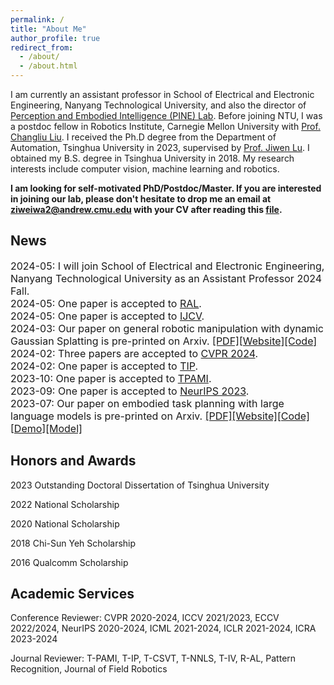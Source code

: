```yaml
---
permalink: /
title: "About Me"
author_profile: true
redirect_from: 
  - /about/
  - /about.html
---
```


I am currently an assistant professor in  School of Electrical and Electronic Engineering, Nanyang Technological University, and also the director of [Perception and Embodied Intelligence (PINE) Lab](https://pineatntu.hithub.io). Before joining NTU, I was a postdoc fellow in Robotics Institute, Carnegie Mellon University with [Prof. Changliu Liu](https://www.cs.cmu.edu/~cliu6/index.html). I received the Ph.D degree from the Department of Automation, Tsinghua University in 2023, supervised by [Prof. Jiwen Lu](http://ivg.au.tsinghua.edu.cn/Jiwen_Lu/). I obtained my B.S. degree in Tsinghua University in 2018. My research interests include computer vision, machine learning and robotics.

**I am looking for self-motivated PhD/Postdoc/Master. If you are interested in joining our lab, please don't hesitate to drop me an email at ziweiwa2@andrew.cmu.edu with your CV after reading this [file](https://pineatntu.hithub.io/joinus).**

News
------
<font size=3>2024-05: I will join School of Electrical and Electronic Engineering, Nanyang Technological University as an Assistant Professor 2024 Fall.</font><br>
<font size=3>2024-05: One paper is accepted to [RAL](https://ieeexplore.ieee.org/xpl/RecentIssue.jsp?punumber=7083369).</font><br>
<font size=3>2024-05: One paper is accepted to [IJCV](https://link.springer.com/journal/11263).</font><br>
<font size=3>2024-03: Our paper on general robotic manipulation with dynamic Gaussian Splatting is pre-printed on Arxiv. [[PDF]](https://arxiv.org/abs/2403.08321)[[Website]](https://guanxinglu.github.io/ManiGaussian/)[[Code]](https://github.com/GuanxingLu/ManiGaussian)</font><br>
<font size=3>2024-02: Three papers are accepted to [CVPR 2024](https://cvpr.thecvf.com).</font><br>
<font size=3>2024-02: One paper is accepted to [TIP](https://ieeexplore.ieee.org/xpl/RecentIssue.jsp?punumber=83).</font><br>
<font size=3>2023-10: One paper is accepted to [TPAMI](https://ieeexplore.ieee.org/xpl/RecentIssue.jsp?punumber=34).</font><br>
<font size=3>2023-09: One paper is accepted to [NeurIPS 2023](https://neurips.cc/Conferences/2023).</font><br>
<font size=3>2023-07: Our paper on embodied task planning with large language models is pre-printed on Arxiv. [[PDF]](https://arxiv.org/abs/2307.01848)[[Website]](https://gary3410.github.io/TaPA/)[[Code]](https://github.com/Gary3410/TaPA)[[Demo]](https://huggingface.co/spaces/xuxw98/TAPA)[[Model]](https://huggingface.co/Gary3410/pretrain_lit_llama)</font>

Honors and Awards
------
2023 Outstanding Doctoral Dissertation of Tsinghua University

2022 National Scholarship

2020 National Scholarship

2018 Chi-Sun Yeh Scholarship

2016 Qualcomm Scholarship

Academic Services
------
Conference Reviewer: CVPR 2020-2024, ICCV 2021/2023, ECCV 2022/2024, NeurIPS 2020-2024, ICML 2021-2024, ICLR 2021-2024, ICRA 2023-2024

Journal Reviewer: T-PAMI, T-IP, T-CSVT, T-NNLS, T-IV, R-AL, Pattern Recognition, Journal of Field Robotics
